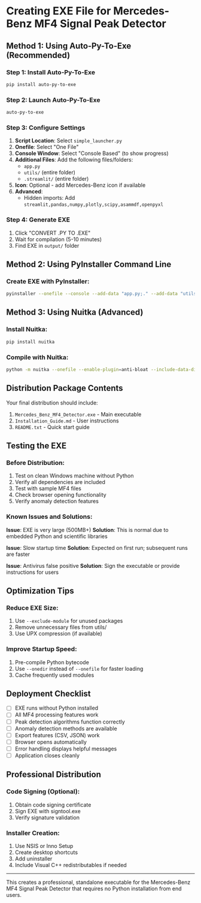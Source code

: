 # Creating EXE File for Mercedes-Benz MF4 Signal Peak Detector

## Method 1: Using Auto-Py-To-Exe (Recommended)

### Step 1: Install Auto-Py-To-Exe
```bash
pip install auto-py-to-exe
```

### Step 2: Launch Auto-Py-To-Exe
```bash
auto-py-to-exe
```

### Step 3: Configure Settings
1. **Script Location**: Select `simple_launcher.py`
2. **Onefile**: Select "One File" 
3. **Console Window**: Select "Console Based" (to show progress)
4. **Additional Files**: Add the following files/folders:
   - `app.py`
   - `utils/` (entire folder)
   - `.streamlit/` (entire folder)
5. **Icon**: Optional - add Mercedes-Benz icon if available
6. **Advanced**: 
   - Hidden imports: Add `streamlit,pandas,numpy,plotly,scipy,asammdf,openpyxl`

### Step 4: Generate EXE
1. Click "CONVERT .PY TO .EXE"
2. Wait for compilation (5-10 minutes)
3. Find EXE in `output/` folder

## Method 2: Using PyInstaller Command Line

### Create EXE with PyInstaller:
```bash
pyinstaller --onefile --console --add-data "app.py;." --add-data "utils;utils" --add-data ".streamlit;.streamlit" --hidden-import streamlit --hidden-import pandas --hidden-import numpy --hidden-import plotly --hidden-import scipy --hidden-import asammdf --hidden-import openpyxl simple_launcher.py
```

## Method 3: Using Nuitka (Advanced)

### Install Nuitka:
```bash
pip install nuitka
```

### Compile with Nuitka:
```bash
python -m nuitka --onefile --enable-plugin=anti-bloat --include-data-dir=utils=utils --include-data-dir=.streamlit=.streamlit --include-data-file=app.py=app.py simple_launcher.py
```

## Distribution Package Contents

Your final distribution should include:
1. `Mercedes_Benz_MF4_Detector.exe` - Main executable
2. `Installation_Guide.md` - User instructions
3. `README.txt` - Quick start guide

## Testing the EXE

### Before Distribution:
1. Test on clean Windows machine without Python
2. Verify all dependencies are included
3. Test with sample MF4 files
4. Check browser opening functionality
5. Verify anomaly detection features

### Known Issues and Solutions:

**Issue**: EXE is very large (500MB+)
**Solution**: This is normal due to embedded Python and scientific libraries

**Issue**: Slow startup time
**Solution**: Expected on first run; subsequent runs are faster

**Issue**: Antivirus false positive
**Solution**: Sign the executable or provide instructions for users

## Optimization Tips

### Reduce EXE Size:
1. Use `--exclude-module` for unused packages
2. Remove unnecessary files from utils/
3. Use UPX compression (if available)

### Improve Startup Speed:
1. Pre-compile Python bytecode
2. Use `--onedir` instead of `--onefile` for faster loading
3. Cache frequently used modules

## Deployment Checklist

- [ ] EXE runs without Python installed
- [ ] All MF4 processing features work
- [ ] Peak detection algorithms function correctly
- [ ] Anomaly detection methods are available
- [ ] Export features (CSV, JSON) work
- [ ] Browser opens automatically
- [ ] Error handling displays helpful messages
- [ ] Application closes cleanly

## Professional Distribution

### Code Signing (Optional):
1. Obtain code signing certificate
2. Sign EXE with signtool.exe
3. Verify signature validation

### Installer Creation:
1. Use NSIS or Inno Setup
2. Create desktop shortcuts
3. Add uninstaller
4. Include Visual C++ redistributables if needed

---

This creates a professional, standalone executable for the Mercedes-Benz MF4 Signal Peak Detector that requires no Python installation from end users.